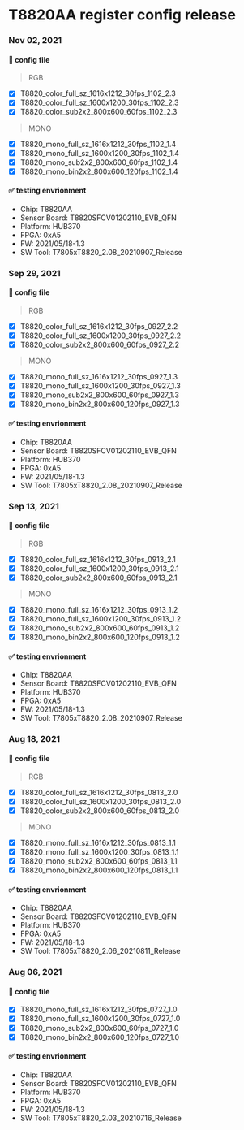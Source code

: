 # T8820AA register config release

### Nov 02, 2021
#### 🔔 config file
> RGB
* [x] T8820_color_full_sz_1616x1212_30fps_1102_2.3
* [x] T8820_color_full_sz_1600x1200_30fps_1102_2.3
* [x] T8820_color_sub2x2_800x600_60fps_1102_2.3
> MONO
* [x] T8820_mono_full_sz_1616x1212_30fps_1102_1.4
* [x] T8820_mono_full_sz_1600x1200_30fps_1102_1.4
* [x] T8820_mono_sub2x2_800x600_60fps_1102_1.4
* [x] T8820_mono_bin2x2_800x600_120fps_1102_1.4
#### ✅ testing envrionment
* Chip: T8820AA
* Sensor Board: T8820SFCV01202110_EVB_QFN
* Platform: HUB370
* FPGA: 0xA5
* FW: 2021/05/18-1.3
* SW Tool: T7805xT8820_2.08_20210907_Release

### Sep 29, 2021
#### 🔔 config file
> RGB
* [x] T8820_color_full_sz_1616x1212_30fps_0927_2.2
* [x] T8820_color_full_sz_1600x1200_30fps_0927_2.2
* [x] T8820_color_sub2x2_800x600_60fps_0927_2.2
> MONO
* [x] T8820_mono_full_sz_1616x1212_30fps_0927_1.3
* [x] T8820_mono_full_sz_1600x1200_30fps_0927_1.3
* [x] T8820_mono_sub2x2_800x600_60fps_0927_1.3
* [x] T8820_mono_bin2x2_800x600_120fps_0927_1.3
#### ✅ testing envrionment
* Chip: T8820AA
* Sensor Board: T8820SFCV01202110_EVB_QFN
* Platform: HUB370
* FPGA: 0xA5
* FW: 2021/05/18-1.3
* SW Tool: T7805xT8820_2.08_20210907_Release

### Sep 13, 2021
#### 🔔 config file
> RGB
* [x] T8820_color_full_sz_1616x1212_30fps_0913_2.1
* [x] T8820_color_full_sz_1600x1200_30fps_0913_2.1
* [x] T8820_color_sub2x2_800x600_60fps_0913_2.1
> MONO
* [x] T8820_mono_full_sz_1616x1212_30fps_0913_1.2
* [x] T8820_mono_full_sz_1600x1200_30fps_0913_1.2
* [x] T8820_mono_sub2x2_800x600_60fps_0913_1.2
* [x] T8820_mono_bin2x2_800x600_120fps_0913_1.2
#### ✅ testing envrionment
* Chip: T8820AA
* Sensor Board: T8820SFCV01202110_EVB_QFN
* Platform: HUB370
* FPGA: 0xA5
* FW: 2021/05/18-1.3
* SW Tool: T7805xT8820_2.08_20210907_Release

### Aug 18, 2021
#### 🔔 config file
> RGB
* [x] T8820_color_full_sz_1616x1212_30fps_0813_2.0
* [x] T8820_color_full_sz_1600x1200_30fps_0813_2.0
* [x] T8820_color_sub2x2_800x600_60fps_0813_2.0
> MONO
* [x] T8820_mono_full_sz_1616x1212_30fps_0813_1.1
* [x] T8820_mono_full_sz_1600x1200_30fps_0813_1.1
* [x] T8820_mono_sub2x2_800x600_60fps_0813_1.1
* [x] T8820_mono_bin2x2_800x600_120fps_0813_1.1
#### ✅ testing envrionment
* Chip: T8820AA
* Sensor Board: T8820SFCV01202110_EVB_QFN
* Platform: HUB370
* FPGA: 0xA5
* FW: 2021/05/18-1.3
* SW Tool: T7805xT8820_2.06_20210811_Release

### Aug 06, 2021
#### 🔔 config file
* [x] T8820_mono_full_sz_1616x1212_30fps_0727_1.0
* [x] T8820_mono_full_sz_1600x1200_30fps_0727_1.0
* [x] T8820_mono_sub2x2_800x600_60fps_0727_1.0
* [x] T8820_mono_bin2x2_800x600_120fps_0727_1.0
#### ✅ testing envrionment
* Chip: T8820AA
* Sensor Board: T8820SFCV01202110_EVB_QFN
* Platform: HUB370
* FPGA: 0xA5
* FW: 2021/05/18-1.3
* SW Tool: T7805xT8820_2.03_20210716_Release